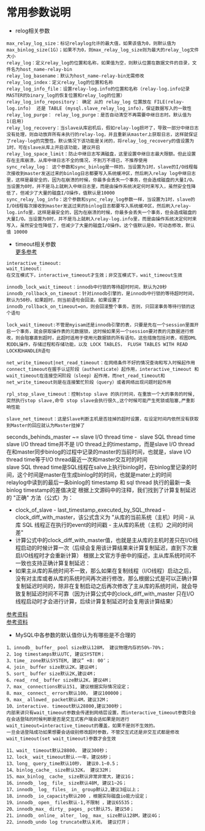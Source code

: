 # 常用参数说明

- relog相关参数
```
max_relay_log_size：标记relaylog允许的最大值，如果该值为0，则默认值为max_binlog_size(1G)；如果不为0，则max_relay_log_size则为最大的relay_log文件大小
relay_log：定义relay_log的位置和名称，如果值为空，则默认位置在数据文件的目录，文件名为host_name-relay-bin               
relay_log_basename：默认为host_name-relay-bin无需修改
relay_log_index：定义relay_log的位置和名称     
relay_log_info_file：设置relay-log.info的位置和名称（relay-log.info记录MASTER的binary_log的恢复位置和relay_log的位置）     
relay_log_info_repository： 确定 从的 relay_log 位置放在 FILE(relay-log.info)  还是 TABLE (mysql.slave_relay_log_info)，保证数据写入的一致性
relay_log_purge： relay_log_purge：是否自动清空不再需要中继日志时。默认值为1(启用)      
relay_log_recovery：当slave从库宕机后，假如relay-log损坏了，导致一部分中继日志没有处理，则自动放弃所有未执行的relay-log，并且重新从master上获取日志，这样就保证了relay-log的完整性。默认情况下该功能是关闭的，将relay_log_recovery的值设置为 1时，可在slave从库上开启该功能，建议开启       
relay_log_space_limit：防止中继日志写满磁盘，这里设置中继日志最大限额。但此设置存在主库崩溃，从库中继日志不全的情况，不到万不得已，不推荐使用    
sync_relay_log： 这个参数和sync_binlog是一样的，当设置为1时，slave的I/O线程每次接收到master发送过来的binlog日志都要写入系统缓冲区，然后刷入relay log中继日志里，这样是最安全的，因为在崩溃的时候，你最多会丢失一个事务，但会造成磁盘的大量I/O。当设置为0时，并不是马上就刷入中继日志里，而是由操作系统决定何时来写入，虽然安全性降低了，但减少了大量的磁盘I/O操作，值默认是10000 
sync_relay_log_info：这个参数和sync_relay_log参数一样，当设置为1时，slave的I/O线程每次接收到master发送过来的binlog日志都要写入系统缓冲区，然后刷入relay-log.info里，这样是最安全的，因为在崩溃的时候，你最多会丢失一个事务，但会造成磁盘的大量I/O。当设置为0时，并不是马上就刷入relay-log.info里，而是由操作系统决定何时来写入，虽然安全性降低了，但减少了大量的磁盘I/O操作。这个值默认是0，可动态修改，默认值 10000     

```

- timeout相关参数  
[更多参考](https://www.jianshu.com/p/a5747a382a0a)
```
interactive_timeout:
wait_timeout:
在交互模式下，interactive_timeout才生效；非交互模式下，wait_timeout生效

innodb_lock_wait_timeout：innodb中行锁的等待超时时间，默认为20秒
innodb_rollback_on_timeout：针对innodb引擎的，是innodb中行锁的等待超时时间，默认为50秒。如果超时，则当前语句会回滚。如果设置了innodb_rollback_on_timeout=on，则会回滚整个事务，否则，只回滚事务等待行锁的这个语句

lock_wait_timeout:不管是myisam还是innodb引擎的表，只要是先在一个session里面开启一个事务，就会获取操作表的元数据锁，这时候如果另一个session要对表的元数据进行修改，则会阻塞直到超时，此超时适用于使用元数据锁的所有语句。这些措施包括对表，视图DML和DDL操作，存储过程和存储功能，以及 LOCK TABLES， FLUSH TABLES WITH READ LOCK和HANDLER语句

net_write_timeout|net_read_timeout：在网络条件不好的情况查询和写入时候起作用  
connect_timeout在握手认证阶段（authenticate）起作用，interactive_timeout 和wait_timeout在连接空闲阶段（sleep）起作用，而net_read_timeout和net_write_timeout则是在连接繁忙阶段（query）或者网络出现问题时起作用

rpl_stop_slave_timeout：控制stop slave 的执行时间，在重放一个大的事务的时候,突然执行stop slave,命令 stop slave会执行很久,这个时候可能产生死锁或阻塞,严重影响性能

slave_net_timeout：这是Slave判断主机是否挂掉的超时设置，在设定时间内依然没有获取到Master的回应就认为Master挂掉了

```


seconds_behinds_master ~= slave I/O thread time -  slave SQL thread time
slave I/O thread time并不是 I/O thread上的timestamp，而是slave I/O thread在和master同步binlog的过程中记录的master的当前时间，也就是，slave I/O thread time等于I/O thread最近一次和master交互时的时间    
slave SQL thread time是SQL线程在salve上执行binlog时，在binlog里记录的时间，这个时间是master在生成binlog时的时间，也就是mater上的时间    
relaylog中读到的最后一条binlog的 timestamp 和 sql thread 执行的最新一条binlog timestamp的差值决定    根据上文源码中的注释，我们找到了计算复制延迟的 "正确" 方法（公式）为：
* clock_of_slave - last_timestamp_executed_by_SQL_thread - clock_diff_with_master，该公式含义为 "从库的当前系统（主机）时间 - 从库 SQL 线程正在执行的event的时间戳 - 主从库的系统（主机）之间的时间差"
* 计算公式中的clock_diff_with_master值，也就是主从库的主机时差只在I/O线程启动的时候计算一次（后续会复用该计算结果来计算复制延迟，直到下次重启I/O线程时才会重新计算）
根据上文官方手册中的描述，主从库系统时间不一致也支持正确计算复制延迟：
* 如果主从库的系统时间不一致，那么如果在复制线程（I/O线程）启动之后，没有对主库或者从库的系统时间再次进行修改，那么根据公式是可以正确计算复制延迟时间的，除非在复制启动之后再次修改了主从库的系统时间，就会导致复制延迟时间不可靠（因为计算公式中的clock_diff_with_master 只在I/O线程启动时才会进行计算，后续计算复制延迟时会复用该计算结果）


[参考资料](https://blog.csdn.net/aeolus_pu/article/details/8781400)  
[参考资料](https://blog.csdn.net/weixin_28882363/article/details/113434251?ops_request_misc=%257B%2522request%255Fid%2522%253A%2522167755471916800222825522%2522%252C%2522scm%2522%253A%252220140713.130102334.pc%255Fall.%2522%257D&request_id=167755471916800222825522&biz_id=0&utm_medium=distribute.pc_search_result.none-task-blog-2~all~first_rank_ecpm_v1~rank_v31_ecpm-11-113434251-null-null.142^v73^insert_down4,201^v4^add_ask,239^v2^insert_chatgpt&utm_term=Seconds_Behind_Master&spm=1018.2226.3001.4187)


- MySQL中各参数的默认值你认为有哪些是不合理的
```
1、innodb_ buffer_ pool size默认128M， 建议物理内存的50%-70%；
2、1og timestamps默认UTC, 建议SYSTEM；
3、time_ zone默认SYSTEM, 建议” +8: 00″；
4、join_ buffer size默认2K，建议4M；
5、sort_ buffer size默认2K,建议4M；
6、read_ rnd_ buffer size默认2K，建议4M；
7、max_ connections默认151, 建议根据实际情况设定；
8、max_ connect_ errors默认100， 建议100000；
9、max_ allowed_ packet默认4M，建议32M；
10、interactive. timeout默认28800,建议300秒；
内部来讲只有wait_timeout参数会传递到网络层设置，而interactive_timeout参数只会在会话登陆的时候判断是否是交互式客户端会话如果是则进行wait_timeout=interactive_timeout的覆盖，如果不是则不生效的。
一旦会话登陆成功如果想要会话级别修改超时参数，不管交互式还是非交互式都是修改wait_timeout(set wait_timeout)参数才会生效

11、wait_ timeout默认28800， 建议300秒；
12、lock_ wait_timeout默认-一年，建议6秒；
13、long_ query_time默认10秒， 建议0.1~0.5；
14、binlog_cache_ size默认32K， 建议32M；
15、max_binlog_ cache_ size默认非常非常大，建议1G；
16、innodb_ log_ file_ size默认48M, 建议1~2G；
17、innodb_ log_ files_ in_ group默认2,建议3组以上；
18、innodb_ io_capacity默认200 ，根据实际磁盘io能力设定；
19、innodb_ open_ files默认-1,不限制 ，建议65535；
20、innodb_max_ dirty_ pages_ pct默认75，建议50；
21、innodb_ online_ alter_ log_ max_ size默认128M，建议4G；
22、innodb_undo log truncate默认关闭， 建议打开；

```